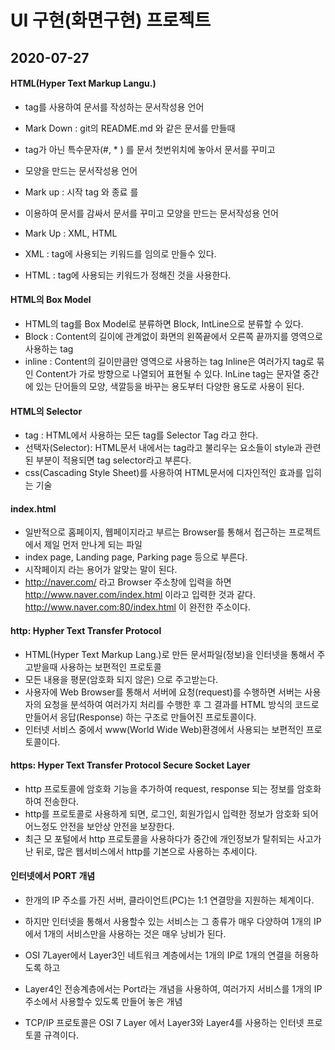 # UI 구현(화면구현) 프로젝트

## 2020-07-27

#### HTML(Hyper Text Markup Langu.)
* tag를 사용하여 문서를 작성하는 문서작성용 언어 
* Mark Down : git의 README.md 와 같은 문서를 만들때
* tag가 아닌 특수문자(#, * ) 를 문서 첫번위치에 놓아서 문서를 꾸미고
* 모양을 만드는 문서작성용 언어
* Mark up : 시작 tag <tag>와 종료 </tag> 를
* 이용하여 문서를 감싸서 문서를 꾸미고 모양을 만드는 문서작성용 언어

* Mark Up : XML, HTML
* XML : tag에 사용되는 키워드를 임의로 만들수 있다.
* HTML : tag에 사용되는 키워드가 정해진 것을 사용한다.

#### HTML의 Box Model
* HTML의 tag를 Box Model로 분류하면 Block, IntLine으로
분류할 수 있다.
* Block : Content의 길이에 관계없이 화면의 왼쪽끝에서 오른쪽
끝까지를 영역으로 사용하는 tag
* inline : Content의 길이만큼만 영역으로 사용하는 tag
Inline은 여러가지 tag로 묶인 Content가 가로 방향으로 나열되어 
표현될 수 있다.
InLine tag는 문자열 중간에 있는 단어들의 모양, 색깔등을 
바꾸는 용도부터 다양한 용도로 사용이 된다.

#### HTML의 Selector
* tag : HTML에서 사용하는 모든 tag를 Selector Tag 라고 한다.
* 선택자(Selector): HTML문서 내에서는 tag라고 불리우는 요소들이
style과 관련된 부분이 적용되면 tag selector라고 부른다.
* css(Cascading Style Sheet)를 사용하여 HTML문서에 디자인적인 효과를
입히는 기술

#### index.html
* 일반적으로 홈페이지, 웹페이지라고 부르는 Browser를 통해서 접근하는 
프로젝트에서 제일 먼저 만나게 되는 파일
* index page, Landing page, Parking page 등으로 부른다.
* 시작페이지 라는 용어가 알맞는 말이 된다.
* http://naver.com/ 라고 Browser 주소창에 입력을 하면
http://www.naver.com/index.html 이라고 입력한 것과 같다.
http://www.naver.com:80/index.html 이 완전한 주소이다.

#### http: Hypher Text Transfer Protocol
* HTML(Hyper Text Markup Lang.)로 만든 문서파일(정보)을  인터넷을
통해서 주고받을때 사용하는 보편적인 프로토콜
* 모든 내용을 평문(암호화 되지 않은) 으로 주고받는다.
* 사용자에 Web Browser를 통해서 서버에 요청(request)를 수행하면 
서버는 사용자의 요청을 분석하여 여러가지 처리를 수행한 후 그 결과를 
HTML 방식의 코드로 만들어서 응답(Response) 하는 구조로 만들어진 프로토콜이다.
* 인터넷 서비스 중에서 www(World Wide Web)환경에서 사용되는
보편적인 프로토콜이다.

#### https: Hyper Text Transfer Protocol Secure Socket Layer
* http 프로토콜에 암호화 기능을 추가하여 request, response 되는
정보를 암호화 하여 전송한다.
* http를 프로토콜로 사용하게 되면, 로그인, 회원가입시 입력한 정보가 암호화
되어 어느정도 안전을 보안상 안전을 보장한다.
* 최근 모 포털에서 http 프로토콜을 사용하다가 중간에 개인정보가 탈취되는
사고가 난 뒤로, 많은 웹서비스에서 http를 기본으로 사용하는 추세이다.

#### 인터넷에서 PORT 개념
* 한개의 IP 주소를 가진 서버, 클라이언트(PC)는 1:1 연결망을 
지원하는 체계이다.
* 하지만 인터넷을 통해서 사용할수 있는 서비스는 그 종류가 매우 
다양하여 
1개의 IP에서 1개의 서비스만을 사용하는 것은 매우 낭비가 된다.
* OSI 7Layer에서 Layer3인 네트워크 계층에서는 1개의 IP로 1개의 
연결을 허용하도록 하고 
* Layer4인 전송계층에서는 Port라는 개념을 사용하여, 여러가지 서비스를 
1개의 IP주소에서 사용할수 있도록 만들어 놓은 개념

* TCP/IP 프로토콜은 OSI 7 Layer 에서 Layer3와 Layer4를 사용하는 
인터넷 프로토콜 규격이다.
